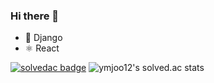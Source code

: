 ### Hi there 👋

- 🐒 Django
- ⚛️ React

<!-- ![ymjoo12's github stats](https://github-readme-stats.vercel.app/api?username=ymjoo12&show_icons=true) -->
[![solvedac badge](https://solvedac-readme-badge.herokuapp.com/api/v1/badge?user=ymjoo12&compact=1)](https://github.com/2ykwang/solvedac-readme-badge)
![ymjoo12's solved.ac stats](https://github-readme-solvedac.hyp3rflow.vercel.app/api/?handle=ymjoo12)

<!--
**ymjoo12/ymjoo12** is a ✨ _special_ ✨ repository because its `README.md` (this file) appears on your GitHub profile.

Here are some ideas to get you started:

- 🔭 I’m currently working on ...
- 🌱 I’m currently learning ...
- 👯 I’m looking to collaborate on ...
- 🤔 I’m looking for help with ...
- 💬 Ask me about ...
- 📫 How to reach me: ...
- 😄 Pronouns: ...
- ⚡ Fun fact: ...
-->

